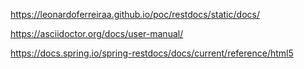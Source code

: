 https://leonardoferreiraa.github.io/poc/restdocs/static/docs/

https://asciidoctor.org/docs/user-manual/

https://docs.spring.io/spring-restdocs/docs/current/reference/html5
